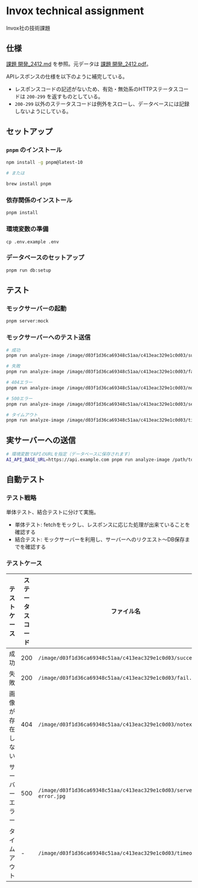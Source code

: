 # Invox technical assignment

Invox社の技術課題

## 仕様

[課題 開発_2412.md]() を参照。元データは [課題 開発_2412.pdf]()。

APIレスポンスの仕様を以下のように補完している。

- レスポンスコードの記述がないため、有効・無効系のHTTPステータスコードは `200-299` を返すものとしている。
- `200-299` 以外のステータスコードは例外をスローし、データベースには記録しないようにしている。

## セットアップ

### `pnpm` のインストール

```bash
npm install -g pnpm@latest-10

# または

brew install pnpm
```

### 依存関係のインストール

```bash
pnpm install
```

### 環境変数の準備

```
cp .env.example .env
```

### データベースのセットアップ

```bash
pnpm run db:setup
```

## テスト

### モックサーバーの起動

```bash
pnpm server:mock
```

### モックサーバーへのテスト送信

```bash
# 成功
pnpm run analyze-image /image/d03f1d36ca69348c51aa/c413eac329e1c0d03/success.jpg

# 失敗
pnpm run analyze-image /image/d03f1d36ca69348c51aa/c413eac329e1c0d03/fail.jpg

# 404エラー
pnpm run analyze-image /image/d03f1d36ca69348c51aa/c413eac329e1c0d03/notexist.jpg

# 500エラー
pnpm run analyze-image /image/d03f1d36ca69348c51aa/c413eac329e1c0d03/server-error.jpg

# タイムアウト
pnpm run analyze-image /image/d03f1d36ca69348c51aa/c413eac329e1c0d03/timeout.jpg
```

## 実サーバーへの送信

```bash
# 環境変数でAPIのURLを指定（データベースに保存されます）
AI_API_BASE_URL=https://api.example.com pnpm run analyze-image /path/to/image.jpg
```

## 自動テスト

### テスト戦略

単体テスト、結合テストに分けて実施。

- 単体テスト: fetchをモックし、レスポンスに応じた処理が出来ていることを確認する
- 結合テスト: モックサーバーを利用し、サーバーへのリクエスト〜DB保存までを確認する

### テストケース

テストケース | ステータスコード | ファイル名 | DB記録
---|---|---|---
成功 | 200 | `/image/d03f1d36ca69348c51aa/c413eac329e1c0d03/success.jpg`|あり
失敗 | 200 | `/image/d03f1d36ca69348c51aa/c413eac329e1c0d03/fail.jpg`|あり
画像が存在しない | 404 | `/image/d03f1d36ca69348c51aa/c413eac329e1c0d03/notexist.jpg`|なし
サーバーエラー | 500 | `/image/d03f1d36ca69348c51aa/c413eac329e1c0d03/server-error.jpg`|なし
タイムアウト | - | `/image/d03f1d36ca69348c51aa/c413eac329e1c0d03/timeout.jpg`|なし

